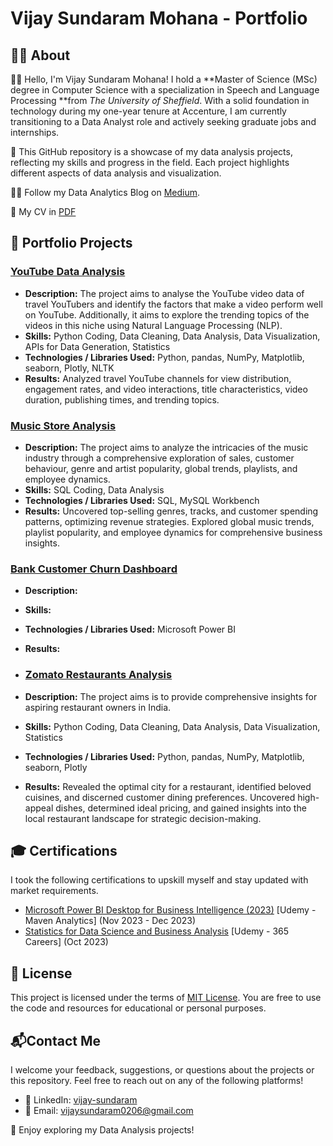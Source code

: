 # Vijay Sundaram Mohana - Portfolio

## 👦🏽 About

👋🏽 Hello, I'm Vijay Sundaram Mohana! I hold a **Master of Science (MSc) degree in Computer Science with a specialization in Speech and Language Processing **from _The University of Sheffield_. With a solid foundation in technology during my one-year tenure at Accenture, I am currently transitioning to a Data Analyst role and actively seeking graduate jobs and internships.

🚀 This GitHub repository is a showcase of my data analysis projects, reflecting my skills and progress in the field. Each project highlights different aspects of data analysis and visualization. 

✍🏽 Follow my Data Analytics Blog on [Medium](https://medium.com/@vijay_sundaram).
  
📄 My CV in [PDF](https://github.com/v1jaysundaram/my-portfolio/blob/main/Vijay%20Sundaram%20Mohana_CV.pdf)

## 📂 Portfolio Projects

### [YouTube Data Analysis](https://github.com/v1jaysundaram/my-portfolio/tree/main/YouTube%20Data%20Analysis)

- **Description:** The project aims to analyse the YouTube video data of travel YouTubers and identify the factors that make a video perform well on YouTube. Additionally, it aims to explore the trending topics of the videos in this niche using Natural Language Processing (NLP).
- **Skills:** Python Coding, Data Cleaning, Data Analysis, Data Visualization, APIs for Data Generation, Statistics
- **Technologies / Libraries Used:** Python, pandas, NumPy, Matplotlib, seaborn, Plotly, NLTK
- **Results:** Analyzed travel YouTube channels for view distribution, engagement rates, and video interactions, title characteristics, video duration, publishing times, and trending topics.

### [Music Store Analysis](https://github.com/v1jaysundaram/my-portfolio/tree/main/Music%20Store%20Analysis)
- **Description:** The project aims to analyze the intricacies of the music industry through a comprehensive exploration of sales, customer behaviour, genre and artist popularity, global trends, playlists, and employee dynamics.
- **Skills:** SQL Coding, Data Analysis
- **Technologies / Libraries Used:** SQL, MySQL Workbench
- **Results:** Uncovered top-selling genres, tracks, and customer spending patterns, optimizing revenue strategies. Explored global music trends, playlist popularity, and employee dynamics for comprehensive business insights.

 ### [Bank Customer Churn Dashboard](https://github.com/v1jaysundaram/my-portfolio/tree/main/Bank%20Customer%20Churn%20Dashboard)
- **Description:**
- **Skills:**
- **Technologies / Libraries Used:** Microsoft Power BI
- **Results:**

- ### [Zomato Restaurants Analysis](https://github.com/v1jaysundaram/my-portfolio/tree/main/Zomato%20Restaurants%20Analysis)

- **Description:** The project aims is to provide comprehensive insights for aspiring restaurant owners in India.
- **Skills:** Python Coding, Data Cleaning, Data Analysis, Data Visualization, Statistics
- **Technologies / Libraries Used:** Python, pandas, NumPy, Matplotlib, seaborn, Plotly
- **Results:** Revealed the optimal city for a restaurant, identified beloved cuisines, and discerned customer dining preferences. Uncovered high-appeal dishes, determined ideal pricing, and gained insights into the local restaurant landscape for strategic decision-making.




 
<!---
- **Description:**
- **Skills:**
- **Technologies Used:**
- **Results:**
 --->


## 🎓 Certifications
 I took the following certifications to upskill myself and stay updated with market requirements. 
- [Microsoft Power BI Desktop for Business Intelligence (2023)](https://www.udemy.com/certificate/UC-9ccf64d3-50c6-460a-9970-a6d93bb4324b/) [Udemy - Maven Analytics] (Nov 2023 - Dec 2023)
- [Statistics for Data Science and Business Analysis](https://www.udemy.com/certificate/UC-8ae2cb14-08b8-4134-9892-f2f470eee331/) [Udemy - 365 Careers] (Oct 2023) 


## 📜 License

This project is licensed under the terms of [MIT License](https://github.com/v1jaysundaram/my-portfolio/blob/main/LICENSE). You are free to use the code and resources for educational or personal purposes.


## 📬Contact Me

I welcome your feedback, suggestions, or questions about the projects or this repository. Feel free to reach out on any of the following platforms!

- 🔗 LinkedIn: [vijay-sundaram](https://www.linkedin.com/in/vijay-sundaram/)
- 📧 Email: [vijaysundaram0206@gmail.com](vijaysundaram0206@gmail.com)


🚀 Enjoy exploring my Data Analysis projects!

 
